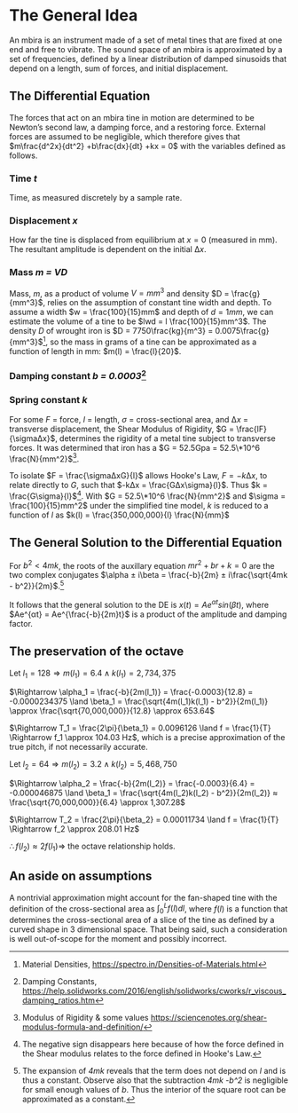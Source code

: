 # The General Idea

An mbira is an instrument made of a set of metal tines that are fixed at one end and free to vibrate. The sound space of an mbira is approximated by a set of frequencies, defined by a linear distribution of damped sinusoids that depend on a length, sum of forces, and initial displacement.

## The Differential Equation

The forces that act on an mbira tine in motion are determined to be Newton’s second law, a damping force, and a restoring force. External forces are assumed to be negligible, which therefore gives that $m\frac{d^2x}{dt^2} +b\frac{dx}{dt} +kx = 0$ with the variables defined as follows.

### Time *t*

Time, as measured discretely by a sample rate.

### Displacement *x*

How far the tine is displaced from equilibrium at $x=0$ (measured in mm). The resultant amplitude is dependent on the initial $∆x$.

### Mass *m = VD*

Mass, $m$, as a product of volume $V = mm^3$ and density $D = \frac{g}{mm^3}$, relies on the assumption of constant tine width and depth. To assume a width $w = \frac{100}{15}mm$ and depth of $d = 1mm$, we can estimate the volume of a tine to be $lwd = l \frac{100}{15}mm^3$. The density $D$ of wrought iron is $D = 7750\frac{kg}{m^3} = 0.0075\frac{g}{mm^3}$[^1], so the mass in grams of a tine can be approximated as a function of length in mm: $m(l) = \frac{l}{20}$.

### Damping constant *b = 0.0003*[^2] 

### Spring constant *k*

For some $F$ = force, $l$ = length, $\sigma$ = cross-sectional area, and $∆x$ = transverse displacement, the Shear Modulus of Rigidity, $G = \frac{lF}{\sigma∆x}$, determines the rigidity of a metal tine subject to transverse forces. It was determined that iron has a $G = 52.5Gpa = 52.5\*10^6 \frac{N}{mm^2}$[^3].

To isolate $F = \frac{\sigma∆xG}{l}$ allows Hooke's Law, $F = -k∆x$, to relate directly to $G$, such that $-k∆x = \frac{G∆x\sigma}{l}$. Thus $k = \frac{G\sigma}{l}$[^4]. With $G = 52.5\*10^6 \frac{N}{mm^2}$ and $\sigma = \frac{100}{15}mm^2$ under the simplified tine model, $k$ is reduced to a function of $l$ as $k(l) = \frac{350,000,000}{l} \frac{N}{mm}$

## The General Solution to the Differential Equation

For $b^2 < 4mk$, the roots of the auxillary equation $mr^2 + br + k = 0$ are the two complex conjugates $\alpha ± i\beta = \frac{-b}{2m} ± i\frac{\sqrt{4mk - b^2}}{2m}$.[^5] 

It follows that the general solution to the DE is $x(t) = Ae^{αt}sin(βt)$, where $Ae^{αt} = Ae^{\frac{-b}{2m}t}$ is a product of the amplitude and damping factor.

## The preservation of the octave

Let $l_1 = 128 \Rightarrow m(l_1) = 6.4 \land k(l_1) = 2,734,375$

$\Rightarrow \alpha_1 = \frac{-b}{2m(l_1)} = \frac{-0.0003}{12.8} = -0.0000234375 \land \beta_1 = \frac{\sqrt{4m(l_1)k(l_1) - b^2}}{2m(l_1)} \approx \frac{\sqrt{70,000,000}}{12.8} \approx 653.64$

$\Rightarrow T_1 = \frac{2\pi}{\beta_1} = 0.0096126 \land f = \frac{1}{T} \Rightarrow f_1 \approx 104.03 Hz$, which is a precise approximation of the true pitch, if not necessarily accurate.

Let $l_2 = 64 \Rightarrow m(l_2) = 3.2 \land k(l_2) = 5,468,750$

$\Rightarrow \alpha_2 = \frac{-b}{2m(l_2)} = \frac{-0.0003}{6.4} = -0.000046875 \land \beta_1 = \frac{\sqrt{4m(l_2)k(l_2) - b^2}}{2m(l_2)} ≈ \frac{\sqrt{70,000,000}}{6.4} \approx 1,307.28$

$\Rightarrow T_2 = \frac{2\pi}{\beta_2} = 0.00011734 \land f = \frac{1}{T} \Rightarrow f_2 \approx 208.01 Hz$

$\therefore f(l_2) \approx  2f(l_1) \Rightarrow$ the octave relationship holds.

## An aside on assumptions

A nontrivial approximation might account for the fan-shaped tine with the definition of the cross-sectional area as $\int_{0}^{L}f(l)dl$, where $f(l)$ is a function that determines the cross-sectional area of a slice of the tine as defined by a curved shape in 3 dimensional space. That being said, such a consideration is well out-of-scope for the moment and possibly incorrect.

[^1]: Material Densities, https://spectro.in/Densities-of-Materials.html
[^2]: Damping Constants, https://help.solidworks.com/2016/english/solidworks/cworks/r_viscous_damping_ratios.htm
[^3]: Modulus of Rigidity & some values https://sciencenotes.org/shear-modulus-formula-and-definition/
[^4]: The negative sign disappears here because of how the force defined in the Shear modulus relates to the force defined in Hooke's Law.
[^5]: The expansion of *4mk* reveals that the term does not depend on *l* and is thus a constant. Observe also that the subtraction *4mk -b^2* is negligible for small enough values of *b*. Thus the interior of the square root can be approximated as a constant.
